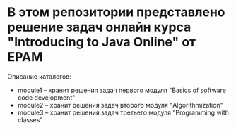 # В этом репозитории представлено решение задач онлайн курса "Introducing to Java Online" от EPAM
Описание каталогов:
* module1 – хранит решения задач первого модуля "Basics of software code development"
* module2 – хранит решения задач второго модуля "Algorithmization"
* module3 – хранит решения задач третьего модуля "Programming with classes"
